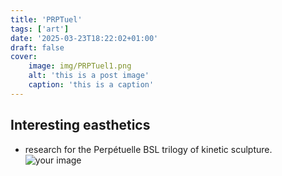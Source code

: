 ```yaml
---
title: 'PRPTuel'
tags: ['art']
date: '2025-03-23T18:22:02+01:00'
draft: false
cover:
    image: img/PRPTuel1.png
    alt: 'this is a post image'
    caption: 'this is a caption'
---
```

## Interesting easthetics 
- research for the Perpétuelle BSL trilogy of kinetic sculpture.   
    ![your image](/img/PRPTuel2.jpeg)